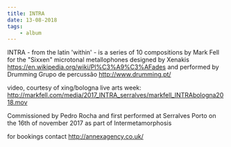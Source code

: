 ```yaml
---
title: INTRA
date: 13-08-2018
tags: 
    - album
---
```


INTRA - from the latin 'within' - is a series of 10 compositions by Mark Fell for the "Sixxen" microtonal metallophones designed by Xenakis https://en.wikipedia.org/wiki/Pl%C3%A9%C3%AFades and performed by Drumming Grupo de percussão http://www.drumming.pt/

video, courtesy of xing/bologna live arts week: http://markfell.com/media/2017_INTRA_serralves/markfell_INTRAbologna2018.mov

Commissioned by Pedro Rocha and first performed at Serralves Porto on the 16th of november 2017 as part of Intermetamorphosis

for bookings contact http://annexagency.co.uk/



